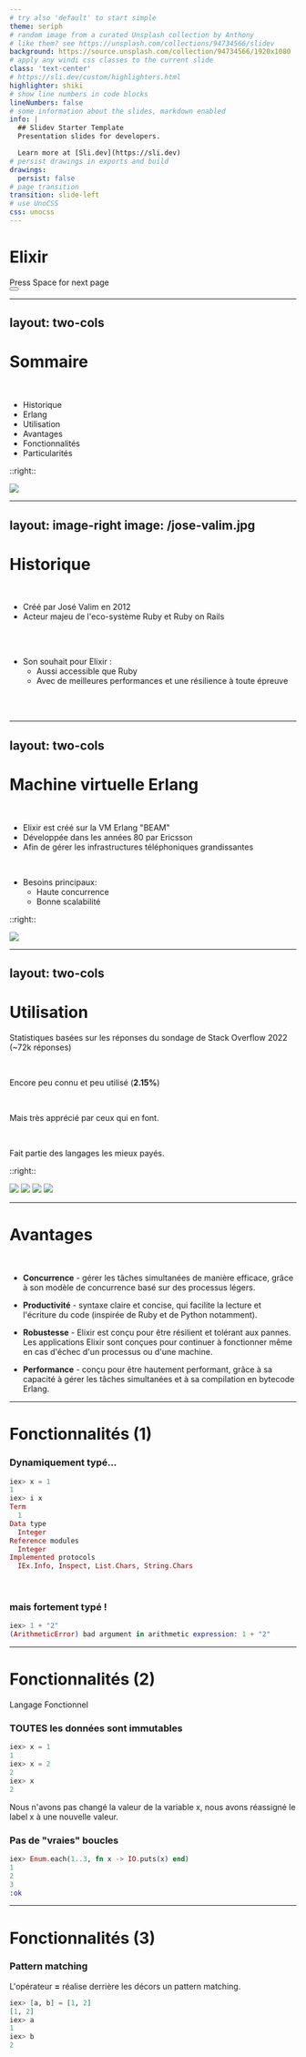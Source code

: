 ```yaml
---
# try also 'default' to start simple
theme: seriph
# random image from a curated Unsplash collection by Anthony
# like them? see https://unsplash.com/collections/94734566/slidev
background: https://source.unsplash.com/collection/94734566/1920x1080
# apply any windi css classes to the current slide
class: 'text-center'
# https://sli.dev/custom/highlighters.html
highlighter: shiki
# show line numbers in code blocks
lineNumbers: false
# some information about the slides, markdown enabled
info: |
  ## Slidev Starter Template
  Presentation slides for developers.

  Learn more at [Sli.dev](https://sli.dev)
# persist drawings in exports and build
drawings:
  persist: false
# page transition
transition: slide-left
# use UnoCSS
css: unocss
---
```


# Elixir

<div class="pt-12">
  <span @click="$slidev.nav.next" class="px-2 py-1 rounded cursor-pointer" hover="bg-white bg-opacity-10">
    Press Space for next page <carbon:arrow-right class="inline"/>
  </span>
</div>

<div class="abs-br m-6 flex gap-2">
  <button @click="$slidev.nav.openInEditor()" title="Open in Editor" class="text-xl slidev-icon-btn opacity-50 !border-none !hover:text-white">
    <carbon:edit />
  </button>
  <a href="https://github.com/slidevjs/slidev" target="_blank" alt="GitHub"
    class="text-xl slidev-icon-btn opacity-50 !border-none !hover:text-white">
    <carbon-logo-github />
  </a>
</div>

<!--
The last comment block of each slide will be treated as slide notes. It will be visible and editable in Presenter Mode along with the slide. [Read more in the docs](https://sli.dev/guide/syntax.html#notes)
-->

---
layout: two-cols
---

# Sommaire

<!-- Slidev is a slides maker and presenter designed for developers, consist of the following features -->
<br>

- Historique
- Erlang
- Utilisation
- Avantages
- Fonctionnalités
- Particularités

::right::

<div class="flex flex-col items-end">
  <img src="/elixir.png" class="w-80 mt-24"/>
</div>

---
layout: image-right
image: /jose-valim.jpg
---


# Historique

<!-- Slidev is a slides maker and presenter designed for developers, consist of the following features -->
<br>

- Créé par José Valim en 2012
- Acteur majeu de l'eco-système Ruby et Ruby on Rails

<br>
<br>

- Son souhait pour Elixir : 
  - Aussi accessible que Ruby
  - Avec de meilleures performances et une résilience à toute épreuve
<br>
<br>

<!-- 
Brésilien, core contributeur Ruby on Rails

Choix de la machine virtuelle Erland pour justement avoir une super résilience
 -->


---
layout: two-cols
---

# Machine virtuelle Erlang

<br>

- Elixir est créé sur la VM Erlang "BEAM"
- Développée dans les années 80 par Ericsson
- Afin de gérer les infrastructures téléphoniques grandissantes

<br>

- Besoins principaux:
  - Haute concurrence
  - Bonne scalabilité

::right::

<img src="/erlang.png" class="absolute right-0 w-64"/>

<!-- Utilisé par WhatsApp pour gérer 450 millions d'users avec seulement 32 ingénieurs  -->

---
layout: two-cols
---

# Utilisation

Statistiques basées sur les réponses du sondage de Stack Overflow 2022 (~72k réponses)

<br>

Encore peu connu et peu utilisé (**2.15%**)

<br>

Mais très apprécié par ceux qui en font.

<br>

Fait partie des langages les mieux payés.

::right::

<div class="space-y-2 flex flex-col items-end">
  <img src="/elixir-known.png" class="w-35"/>
  <img src="/elixir-loved.png" class="w-96"/>
  <img src="/elixir-paid.png" class="w-78"/>
  <img src="/elixir-framework-paid.png" class="w-88"/>
</div>

<!-- Sûrement bien payé car systèmes critiques et peu de devs compétents disponibles -->

---

# Avantages

<br>

- **Concurrence** - gérer les tâches simultanées de manière efficace, grâce à son modèle de concurrence basé sur des processus légers.

- **Productivité** - syntaxe claire et concise, qui facilite la lecture et l'écriture du code (inspirée de Ruby et de Python notamment).

- **Robustesse** - Elixir est conçu pour être résilient et tolérant aux pannes. Les applications Elixir sont conçues pour continuer à fonctionner même en cas d'échec d'un processus ou d'une machine.

- **Performance** - conçu pour être hautement performant, grâce à sa capacité à gérer les tâches simultanées et à sa compilation en bytecode Erlang.

<!-- 
Voici une liste non exhaustive des avantages principaux d’Elixir:

1. Concurrence: Elixir est conçu pour gérer les tâches simultanées de manière efficace, grâce à son modèle de concurrence basé sur des processus légers.
2. Productivité: Elixir offre une syntaxe claire et concise, qui facilite la lecture et l'écriture du code, comme expliqué précédemment inspirée de Ruby et de Python notamment.
3. Robustesse: Elixir est conçu pour être résilient et tolérant aux pannes. Les applications Elixir sont conçues pour continuer à fonctionner même en cas d'échec d'un processus ou d'une machine. Elixir offre donc une faible latence et une haute disponibilité pour les systèmes en temps réels.
4. Performance: Elixir est conçu pour être hautement performant, grâce à sa capacité à gérer les tâches simultanées et à sa compilation en bytecode Erlang.

Pour résumer, Elixir est un langage de programmation puissant et polyvalent, qui offre une productivité élevée, une robustesse et des performances élevées pour les applications distribuées et en temps réel.
-->

---

# Fonctionnalités (1)

### Dynamiquement typé...

```elixir
iex> x = 1
1
iex> i x
Term
  1
Data type
  Integer
Reference modules
  Integer
Implemented protocols
  IEx.Info, Inspect, List.Chars, String.Chars
```

<br>

### mais fortement typé !

```elixir
iex> 1 + "2"
(ArithmeticError) bad argument in arithmetic expression: 1 + "2"
```

---

# Fonctionnalités (2)

Langage Fonctionnel

### TOUTES les données sont immutables

```elixir
iex> x = 1
1
iex> x = 2
2
iex> x
2
```

Nous n'avons pas changé la valeur de la variable x, nous avons réassigné le label x à une nouvelle valeur.


### Pas de "vraies" boucles

```elixir
iex> Enum.each(1..3, fn x -> IO.puts(x) end)
1
2
3
:ok
```

---

# Fonctionnalités (3)

### Pattern matching

L'opérateur **=** réalise derrière les décors un pattern matching.

```elixir
iex> [a, b] = [1, 2]
[1, 2]
iex> a
1
iex> b
2
```